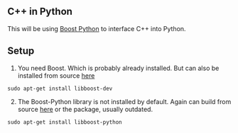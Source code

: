 ## C++ in Python

This will be using [Boost Python](http://www.boost.org/doc/libs/1_66_0/libs/python/doc/html/index.html) to interface C++ into Python.

## Setup

1. You need Boost. Which is probably already installed. But can also be installed from source [here](http://www.boost.org/doc/libs/1_46_1/more/getting_started/unix-variants.html)

~~~
sudo apt-get install libboost-dev
~~~

2. The Boost-Python library is not installed by default. Again can build from source [here](http://www.boost.org/doc/libs/1_46_1/libs/python/doc/building.html) or the package, usually outdated.

~~~
sudo apt-get install libboost-python
~~~

